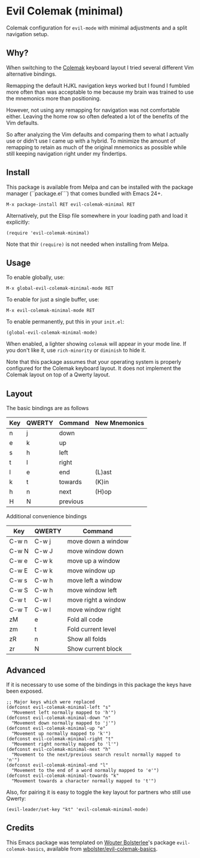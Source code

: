 Evil Colemak (minimal)
======================

Colemak configuration for ```evil-mode``` with minimal adjustments and a split
navigation setup.

Why?
----

When switching to the [Colemak](https://colemak.com/) keyboard layout I tried
several different Vim alternative bindings.

Remapping the default HJKL navigation keys worked but I found I fumbled more
often than was acceptable to me because my brain was trained to use the
mnemonics more than positioning.

However, not using any remapping for navigation was not comfortable either.
Leaving the home row so often defeated a lot of the benefits of the Vim
defaults.

So after analyzing the Vim defaults and comparing them to what I actually use
or didn't use I came up with a hybrid. To minimize the amount of remapping
to retain as much of the original mnemonics as possible while still keeping
navigation right under my findertips.

Install
-------

This package is available from Melpa and can be installed with the
package manager (``package.el```) that comes bundled with Emacs 24+.

``` emacs-lisp
M-x package-install RET evil-colemak-minimal RET
```

Alternatively, put the Elisp file somewhere in your loading path and
load it explicitly:

``` emacs-lisp
(require 'evil-colemak-minimal)
```

Note that thir ```(require)``` is not needed when installing from
Melpa.

Usage
-----

To enable globally, use:

``` emacs-lisp
M-x global-evil-colemak-minimal-mode RET
```

To enable for just a single buffer, use:

``` emacs-lisp
M-x evil-colemak-minimal-mode RET
```

To enable permanently, put this in your ```init.el```:

``` emacs-lisp
(global-evil-colemak-minimal-mode)
```

When enabled, a lighter showing ```colemak``` will appear in
your mode line. If you don't like it, use ```rich-minority``` or 
```diminish``` to hide it.

Note that this package assumes that your operating system is properly
configured for the Colemak keyboard layout. It does not implement the
Colemak layout on top of a Qwerty layout.

Layout
------

The basic bindings are as follows

| Key | QWERTY | Command  | New Mnemonics |
| --- | ------ | -------- | ------------- |
| n   | j      | down     |               |
| e   | k      | up       |               |
| s   | h      | left     |               |
| t   | l      | right    |               |
| l   | e      | end      | (L)ast        |
| k   | t      | towards  | (K)in         |
| h   | n      | next     | (H)op         |
| H   | N      | previous |               |

Additional convenience bindings

| Key   | QWERTY | Command             |
| ----- | ------ | ------------------- |
| C-w n | C-w j  | move down a window  |
| C-w N | C-w J  | move window down    |
| C-w e | C-w k  | move up a window    |
| C-w E | C-w k  | move window up      |
| C-w s | C-w h  | move left a window  |
| C-w S | C-w h  | move window left    |
| C-w t | C-w l  | move right a window |
| C-w T | C-w l  | move window right   |
| zM    | e      | Fold all code       |
| zm    | t      | Fold current level  |
| zR    | n      | Show all folds      |
| zr    | N      | Show current block  |

Advanced
--------

If it is necessary to use some of the bindings in this package the keys have
been exposed.

``` emacs-lisp
;; Major keys which were replaced
(defconst evil-colemak-minimal-left "s"
  "Movement left normally mapped to 'h'")
(defconst evil-colemak-minimal-down "n"
  "Movement down normally mapped to 'j'")
(defconst evil-colemak-minimal-up "e"
  "Movement up normally mapped to 'k'")
(defconst evil-colemak-minimal-right "t"
  "Movement right normally mapped to 'l'")
(defconst evil-colemak-minimal-next "h"
  "Movement to the next/previous search result normally mapped to 'n'")
(defconst evil-colemak-minimal-end "l"
  "Movement to the end of a word normally mapped to 'e'")
(defconst evil-colemak-minimal-towards "k"
  "Movement towards a character normally mapped to 't'")
```

Also, for pairing it is easy to toggle the key layout for partners who still
use Qwerty:

``` emacs-lisp
(evil-leader/set-key "kt" 'evil-colemak-minimal-mode)
```

Credits
-------

This Emacs package was templated on [Wouter Bolsterlee](https://github.com/wbolster)'s package
```evil-colemak-basics```, available from [wbolster/evil-colemak-basics](https://github.com/wbolster/evil-colemak-basics).

